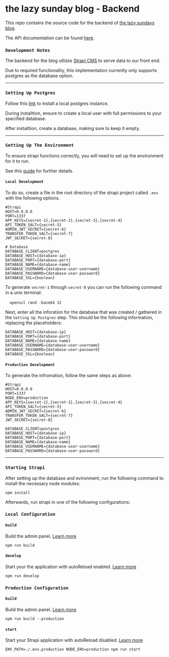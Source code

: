 # the lazy sunday blog - Backend
This repo contains the source code for the backend of [the lazy sundays blog](https://alazysunday.com).

The API documentation can be found [here](https://upyfvmq4cb24b0fu8735.cleavr.app/documentation).

### `Development Notes`
The backend for the blog utlizes [Strapi CMS](https://strapi.io/) to serve data to our front end.

Due to required functionality, this implementation currently only supports postgres as the database option.

---
### `Setting Up Postgres`

Follow this [link](https://www.enterprisedb.com/downloads/postgres-postgresql-downloads) to install a local postgres instance.

During installtion, ensure to create a local user with full permissions to your specified database.

After installtion, create a database, making sure to keep it empty.

---

### `Setting Up The Environment`

To ensure strapi functions correctly, you will need to set up the environment for it to run.

See this [guide](https://docs.strapi.io/dev-docs/migration/v4/migration-guide-4.0.6-to-4.1.8#setting-secrets-for-non-development-environments) for further details.

#### `Local Development`


To do so, create a file in the root directory of the strapi project called `.env` with the following options.

```
#Strapi
HOST=0.0.0.0
PORT=1337
APP_KEYS={secret-1},{secret-2},{secret-3},{secret-4}
API_TOKEN_SALT={secret-5}
ADMIN_JWT_SECRET={secret-6}
TRANSFER_TOKEN_SALT={secret-7}
JWT_SECRET={secret-8}

# Database
DATABASE_CLIENT=postgres
DATABASE_HOST={database-ip}
DATABASE_PORT={database-port}
DATABASE_NAME={database-name}
DATABASE_USERNAME={database-user-username}
DATABASE_PASSWORD={database-user-password}
DATABASE_SSL={boolean}
```

To generate `secret-1` through `secret-8` you can run the following command in a unix terminal:

&emsp;`openssl rand -base64 32 `

Next, enter all the inforation for the database that was created / gathered in the `Setting Up Postgres` step. This should be the following information, replacing the placeholders:

```
DATABASE_HOST={database-ip}
DATABASE_PORT={database-port}
DATABASE_NAME={database-name}
DATABASE_USERNAME={database-user-username}
DATABASE_PASSWORD={database-user-password}
DATABASE_SSL={boolean}
```
#### `Production Development`

To generate the infromation, follow the same steps as above.

```
#Strapi
HOST=0.0.0.0
PORT=1337
NODE_ENV=production
APP_KEYS={secret-1},{secret-2},{secret-3},{secret-4}
API_TOKEN_SALT={secret-5}
ADMIN_JWT_SECRET={secret-6}
TRANSFER_TOKEN_SALT={secret-7}
JWT_SECRET={secret-8}

DATABASE_CLIENT=postgres
DATABASE_HOST={database-ip}
DATABASE_PORT={database-port}
DATABASE_NAME={database-name}
DATABASE_USERNAME={database-user-username}
DATABASE_PASSWORD={database-user-password}
```

---

### `Starting Strapi`

After setting up the database and evironment, run the following command to install the necessary node modules:

```
npm install
```

Afterwards, run strapi in one of the following configurations:

### `Local Configuration`

#### `build`

Build the admin panel. [Learn more](https://docs.strapi.io/developer-docs/latest/developer-resources/cli/CLI.html#strapi-build)
```
npm run build
```

#### `develop`

Start your the application with autoReload enabled. [Learn more](https://docs.strapi.io/developer-docs/latest/developer-resources/cli/CLI.html#strapi-develop)

```
npm run develop
```

### `Production Configuration`
#### `build`

Build the admin panel. [Learn more](https://docs.strapi.io/developer-docs/latest/developer-resources/cli/CLI.html#strapi-build)

```
npm run build --production
```

#### `start`

Start your Strapi application with autoReload disabled. [Learn more](https://docs.strapi.io/developer-docs/latest/developer-resources/cli/CLI.html#strapi-start)

```
ENV_PATH=./.env.production NODE_ENV=production npm run start
```



